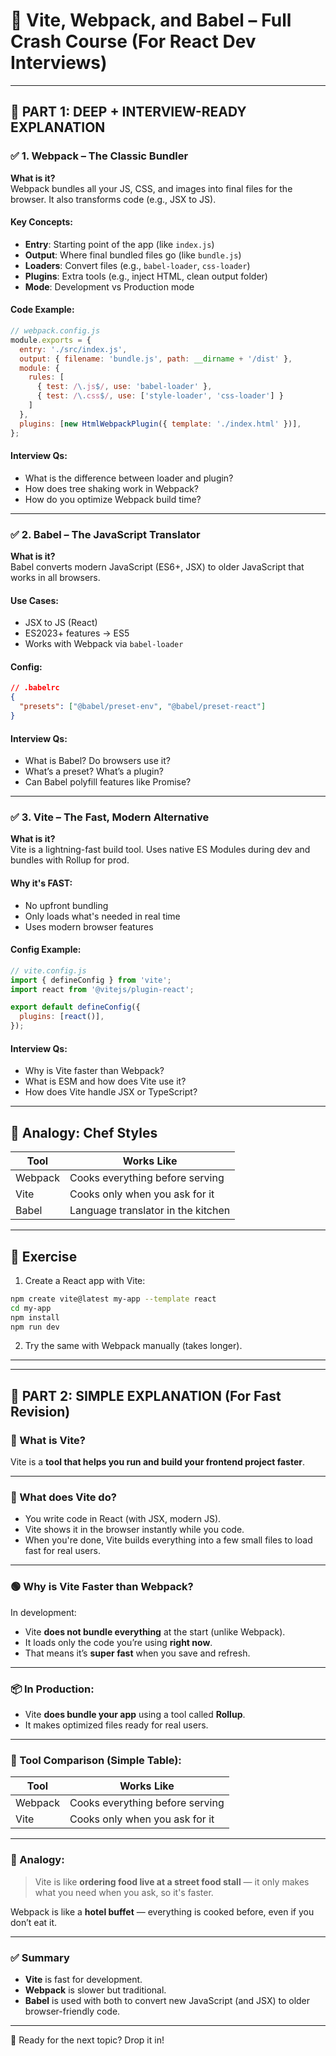 
# 🔧 Vite, Webpack, and Babel – Full Crash Course (For React Dev Interviews)

---

## 🧠 PART 1: DEEP + INTERVIEW-READY EXPLANATION

### ✅ 1. Webpack – The Classic Bundler

**What is it?**  
Webpack bundles all your JS, CSS, and images into final files for the browser. It also transforms code (e.g., JSX to JS).

#### Key Concepts:
- **Entry**: Starting point of the app (like `index.js`)
- **Output**: Where final bundled files go (like `bundle.js`)
- **Loaders**: Convert files (e.g., `babel-loader`, `css-loader`)
- **Plugins**: Extra tools (e.g., inject HTML, clean output folder)
- **Mode**: Development vs Production mode

#### Code Example:
```js
// webpack.config.js
module.exports = {
  entry: './src/index.js',
  output: { filename: 'bundle.js', path: __dirname + '/dist' },
  module: {
    rules: [
      { test: /\.js$/, use: 'babel-loader' },
      { test: /\.css$/, use: ['style-loader', 'css-loader'] }
    ]
  },
  plugins: [new HtmlWebpackPlugin({ template: './index.html' })],
};
```

#### Interview Qs:
- What is the difference between loader and plugin?
- How does tree shaking work in Webpack?
- How do you optimize Webpack build time?

---

### ✅ 2. Babel – The JavaScript Translator

**What is it?**  
Babel converts modern JavaScript (ES6+, JSX) to older JavaScript that works in all browsers.

#### Use Cases:
- JSX to JS (React)
- ES2023+ features → ES5
- Works with Webpack via `babel-loader`

#### Config:
```json
// .babelrc
{
  "presets": ["@babel/preset-env", "@babel/preset-react"]
}
```

#### Interview Qs:
- What is Babel? Do browsers use it?
- What’s a preset? What’s a plugin?
- Can Babel polyfill features like Promise?

---

### ✅ 3. Vite – The Fast, Modern Alternative

**What is it?**  
Vite is a lightning-fast build tool. Uses native ES Modules during dev and bundles with Rollup for prod.

#### Why it's FAST:
- No upfront bundling
- Only loads what's needed in real time
- Uses modern browser features

#### Config Example:
```js
// vite.config.js
import { defineConfig } from 'vite';
import react from '@vitejs/plugin-react';

export default defineConfig({
  plugins: [react()],
});
```

#### Interview Qs:
- Why is Vite faster than Webpack?
- What is ESM and how does Vite use it?
- How does Vite handle JSX or TypeScript?

---

## 🔁 Analogy: Chef Styles

| Tool     | Works Like                        |
|----------|-----------------------------------|
| Webpack  | Cooks everything before serving   |
| Vite     | Cooks only when you ask for it    |
| Babel    | Language translator in the kitchen|

---

## 🧪 Exercise

1. Create a React app with Vite:
```bash
npm create vite@latest my-app --template react
cd my-app
npm install
npm run dev
```

2. Try the same with Webpack manually (takes longer).

---

---

## 🎯 PART 2: SIMPLE EXPLANATION (For Fast Revision)

### 🚀 What is Vite?

Vite is a **tool that helps you run and build your frontend project faster**.

---

### 🔧 What does Vite do?

- You write code in React (with JSX, modern JS).
- Vite shows it in the browser instantly while you code.
- When you're done, Vite builds everything into a few small files to load fast for real users.

---

### 🟢 Why is Vite Faster than Webpack?

In development:

- Vite **does not bundle everything** at the start (unlike Webpack).
- It loads only the code you’re using **right now**.
- That means it’s **super fast** when you save and refresh.

---

### 📦 In Production:

- Vite **does bundle your app** using a tool called **Rollup**.
- It makes optimized files ready for real users.

---

### 📁 Tool Comparison (Simple Table):

| Tool     | Works Like                        |
|----------|-----------------------------------|
| Webpack  | Cooks everything before serving   |
| Vite     | Cooks only when you ask for it    |

---

### 🧠 Analogy:

> Vite is like **ordering food live at a street food stall** — it only makes what you need when you ask, so it's faster.

Webpack is like a **hotel buffet** — everything is cooked before, even if you don’t eat it.

---

### ✅ Summary

- **Vite** is fast for development.
- **Webpack** is slower but traditional.
- **Babel** is used with both to convert new JavaScript (and JSX) to older browser-friendly code.

---

🎯 Ready for the next topic? Drop it in!
